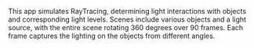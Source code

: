This app simulates RayTracing, determining light interactions with objects and corresponding light levels. 
Scenes include various objects and a light source, with the entire scene rotating 360 degrees over 90 frames. Each frame captures the lighting on the objects from different angles.
